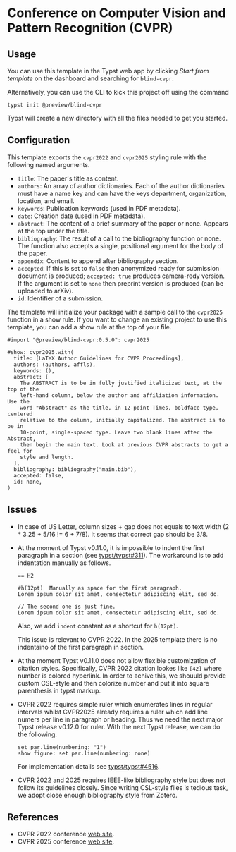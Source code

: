 # Conference on Computer Vision and Pattern Recognition (CVPR)

## Usage

You can use this template in the Typst web app by clicking _Start from
template_ on the dashboard and searching for `blind-cvpr`.

Alternatively, you can use the CLI to kick this project off using the command

```shell
typst init @preview/blind-cvpr
```

Typst will create a new directory with all the files needed to get you started.

## Configuration

This template exports the `cvpr2022` and `cvpr2025` styling rule with the
following named arguments.

- `title`: The paper's title as content.
- `authors`: An array of author dictionaries. Each of the author dictionaries
  must have a name key and can have the keys department, organization,
  location, and email.
- `keywords`: Publication keywords (used in PDF metadata).
- `date`: Creation date (used in PDF metadata).
- `abstract`: The content of a brief summary of the paper or none. Appears at
  the top under the title.
- `bibliography`: The result of a call to the bibliography function or none.
  The function also accepts a single, positional argument for the body of the
  paper.
- `appendix`: Content to append after bibliography section.
- `accepted`: If this is set to `false` then anonymized ready for submission
  document is produced; `accepted: true` produces camera-redy version. If
  the argument is set to `none` then preprint version is produced (can be
  uploaded to arXiv).
- `id`: Identifier of a submission.

The template will initialize your package with a sample call to the `cvpr2025`
function in a show rule. If you want to change an existing project to use this
template, you can add a show rule at the top of your file.

```typst
#import "@preview/blind-cvpr:0.5.0": cvpr2025

#show: cvpr2025.with(
  title: [LaTeX Author Guidelines for CVPR Proceedings],
  authors: (authors, affls),
  keywords: (),
  abstract: [
    The ABSTRACT is to be in fully justified italicized text, at the top of the
    left-hand column, below the author and affiliation information. Use the
    word "Abstract" as the title, in 12-point Times, boldface type, centered
    relative to the column, initially capitalized. The abstract is to be in
    10-point, single-spaced type. Leave two blank lines after the Abstract,
    then begin the main text. Look at previous CVPR abstracts to get a feel for
    style and length.
  ],
  bibliography: bibliography("main.bib"),
  accepted: false,
  id: none,
)
```

## Issues

- In case of US Letter, column sizes + gap does not equals to text width (2 *
  3.25 + 5/16 != 6 + 7/8). It seems that correct gap should be 3/8.

- At the moment of Typst v0.11.0, it is impossible to indent the first paragraph
  in a section (see [typst/typst#311][3]). The workaround is to add indentation
  manually as follows.

  ```typst
  == H2

  #h(12pt)  Manually as space for the first paragraph.
  Lorem ipsum dolor sit amet, consectetur adipiscing elit, sed do.

  // The second one is just fine.
  Lorem ipsum dolor sit amet, consectetur adipiscing elit, sed do.
  ```

  Also, we add `indent` constant as a shortcut for `h(12pt)`.

  This issue is relevant to CVPR 2022. In the 2025 template there is no
  indentaino of the first paragraph in section.

- At the moment Typst v0.11.0 does not allow flexible customization of citation
  styles. Specifically, CVPR 2022 citation lookes like `[42]` where number is
  colored hyperlink. In order to achive this, we shouuld provide custom
  CSL-style and then colorize number and put it into square parenthesis in
  typst markup.

- CVPR 2022 requires simple ruler which enumerates lines in regular intervals
  whilst CVPR2025 already requires a ruler which add line numers per line in
  paragraph or heading. Thus we need the next major Typst release v0.12.0 for
  ruler. With the next Typst release, we can do the following.

  ```typst
  set par.line(numbering: "1")
  show figure: set par.line(numbering: none)
  ```

  For implementation details see [typst/typst#4516][6].

- CVPR 2022 and 2025 requires IEEE-like bibliography style but does not follow
  its guidelines closely. Since writing CSL-style files is tedious task, we
  adopt close enough bibliography style from Zotero.

## References

+ CVPR 2022 conference [web site][4].
+ CVPR 2025 conference [web site][5].

[1]: example-paper.latex.pdf
[2]: example-paper.typst.pdf
[3]: https://github.com/typst/typst/issues/311
[4]: https://cvpr2022.thecvf.com/author-guidelines#dates
[5]: https://cvpr.thecvf.com/Conferences/2025
[6]: https://github.com/typst/typst/pull/4516
